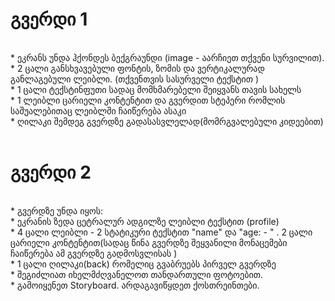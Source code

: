 <h1> გვერდი 1 </h1>
</br>
* ეკრანს უნდა ჰქონდეს ბექგრაუნდი (image - აარჩიეთ თქვენი სურვილით). </br>
* 2 ცალი განსხვავებული ფონტის, ზომის და ვერტიკალურად განლაგებული ლეიბლი. (თქვენთვის სასურველი ტექსტით ) </br>
* 1 ცალი ტექსტინფუთი სადაც მომხმარებელი შეიყვანს თავის სახელს  </br>
* 1 ლეიბლი ცარიელი კონტენტით და გვერდით სტეპერი რომლის საშუალებითაც ლეიბლში ჩაიწერება ასაკი </br>
* ღილაკი შემდეგ გვერდზე გადასასვლელად(მომრგვალებული კიდეებით)</br> 
</br>
<h1>გვერდი 2</h1> </br>
* გვერდზე უნდა იყოს: </br>
* ეკრანის ზედა ცეტრალურ ადგილზე ლეიბლი ტექსტით (profile)</br>
* 4 ცალი ლეიბლი - 2 სტატიკური ტექსტით "name"  და "age: - " . 2 ცალი ცარიელი კონტენტით(სადაც წინა გვერდზე შეყვანილი მონაცემები ჩაიწერება ამ გვერდზე გადმოსვლისას ) </br>
* 1 ცალი ღილაკი(back) რომელიც გვაბრუებს პირველ გვერდზე </br>
* შეგიძლიათ იხელმძღვანელოთ თანდართული ფოტოებით. </br>
* გამოიყენეთ Storyboard. არდაგავიწყდეთ ქოსთრეინთები.
